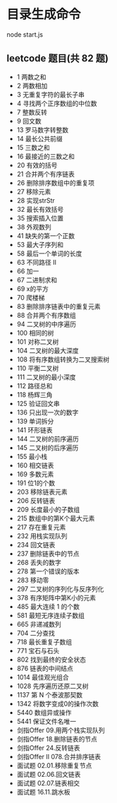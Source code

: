 # 目录生成命令
node start.js

## leetcode 题目(共 82 题)

- 1 两数之和
- 2 两数相加
- 3 无重复字符的最长子串
- 4 寻找两个正序数组的中位数
- 7 整数反转
- 9 回文数
- 13 罗马数字转整数
- 14 最长公共前缀
- 15 三数之和
- 16 最接近的三数之和
- 20 有效的括号
- 21 合并两个有序链表
- 26 删除排序数组中的重复项
- 27 移除元素
- 28 实现strStr
- 32 最长有效括号
- 35 搜索插入位置
- 38 外观数列
- 41 缺失的第一个正数
- 53 最大子序列和
- 58 最后一个单词的长度
- 63 不同路径 II
- 66 加一
- 67 二进制求和
- 69 x的平方
- 70 爬楼梯
- 83 删除排序链表中的重复元素
- 88 合并两个有序数组
- 94 二叉树的中序遍历
- 100 相同的树
- 101 对称二叉树
- 104 二叉树的最大深度
- 108 将有序数组转换为二叉搜索树
- 110 平衡二叉树
- 111 二叉树的最小深度
- 112 路径总和
- 118 杨辉三角
- 125 验证回文串
- 136 只出现一次的数字
- 139 单词拆分
- 141 环形链表
- 144 二叉树的前序遍历
- 145 二叉树的后序遍历
- 155 最小栈
- 160 相交链表
- 169 多数元素
- 191 位1的个数
- 203 移除链表元素
- 206 反转链表
- 209 长度最小的子数组
- 215 数组中的第K个最大元素
- 217 存在重复元素
- 232 用栈实现队列
- 234 回文链表
- 237 删除链表中的节点
- 268 丢失的数字
- 278 第一个错误的版本
- 283 移动零
- 297 二叉树的序列化与反序列化
- 378 有序矩阵中第K小的元素
- 485 最大连续 1 的个数
- 581 最短无序连续子数组
- 665 非递减数列
- 704 二分查找
- 718 最长重复子数组
- 771 宝石与石头
- 802 找到最终的安全状态
- 876 链表的中间结点
- 1014 最佳观光组合
- 1028 先序遍历还原二叉树
- 1137 第 N 个泰波那契数
- 1342 将数字变成0的操作次数
- 5440 数组异或操作
- 5441 保证文件名唯一
- 剑指Offer 09.用两个栈实现队列
- 剑指Offer 18.删除链表的节点
- 剑指Offer 24.反转链表
- 剑指Offer II 078.合并排序链表
- 面试题 02.01.移除重复节点
- 面试题 02.06.回文链表
- 面试题 02.07.链表相交
- 面试题 16.11.跳水板
